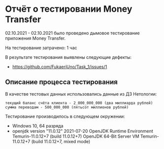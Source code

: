 # Отчёт о тестировании Money Transfer

02.10.2021 - 02.10.2021 было проведено дымовое тестирование приложения Money Transfer. 

На тестирование затрачено: 1 час

В результате тестирования выявлены следующие дефекты:
* https://github.com/FukaeriUno/Task_1/issues/1 

## Описание процесса тестирования
В качестве тестовых данных использовались данные из ДЗ
Нетологии:


    текущий баланс счёта клиента - 2_000_000_000 (два миллиарда рублей)
    сумма переводам - 500_000_000 (пятьсот миллионов рублей)


Тестирование производилось в следующем окружении:
* Windows 10, 64 разряда
* openjdk version "11.0.12" 2021-07-20
OpenJDK Runtime Environment Temurin-11.0.12+7 (build 11.0.12+7)
OpenJDK 64-Bit Server VM Temurin-11.0.12+7 (build 11.0.12+7, mixed mode)

